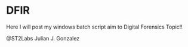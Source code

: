 # DFIR
Here I will post my windows batch script aim to Digital Forensics Topic!!

@ST2Labs
Julian J. Gonzalez
